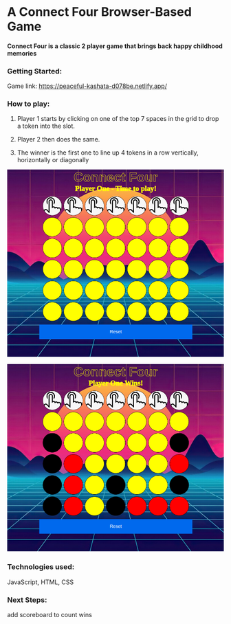 # A Connect Four Browser-Based Game

#### Connect Four is a classic 2 player game that brings back happy childhood memories

### Getting Started:
Game link: https://peaceful-kashata-d078be.netlify.app/

### How to play:

1. Player 1 starts by clicking on one of the top 7 spaces in the grid to drop a token into the slot. 

2. Player 2 then does the same.

3. The winner is the first one to line up 4 tokens in a row vertically, horizontally or diagonally


![alt text](assets/Screenshot1.png)

![alt text](assets/Screenshot2.png)

### Technologies used: 
JavaScript, HTML, CSS

### Next Steps: 
add scoreboard to count wins 